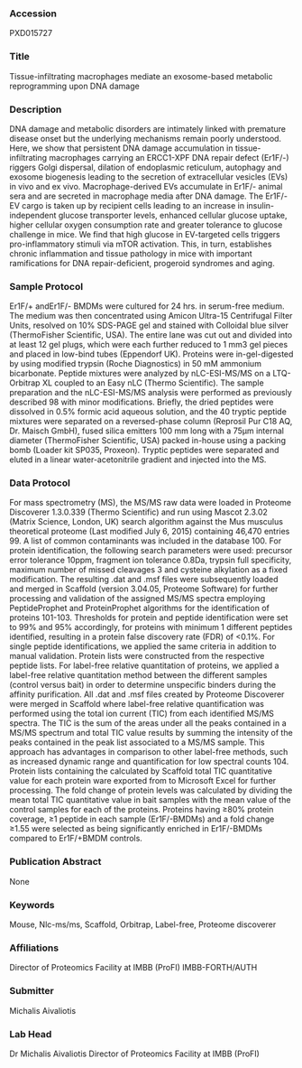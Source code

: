 ### Accession
PXD015727

### Title
Tissue-infiltrating macrophages mediate an exosome-based metabolic reprogramming upon DNA damage

### Description
DNA damage and metabolic disorders are intimately linked with premature disease onset but the underlying mechanisms remain poorly understood. Here, we show that persistent DNA damage accumulation in tissue-infiltrating macrophages carrying an ERCC1-XPF DNA repair defect (Er1F/-) riggers Golgi dispersal, dilation of endoplasmic reticulum, autophagy and exosome biogenesis leading to the secretion of extracellular vesicles (EVs) in vivo and ex vivo. Macrophage-derived EVs accumulate in Er1F/- animal sera and are secreted in macrophage media after DNA damage. The Er1F/- EV cargo is taken up by recipient cells leading to an increase in insulin-independent glucose transporter levels, enhanced cellular glucose uptake, higher cellular oxygen consumption rate and greater tolerance to glucose challenge in mice. We find that high glucose in EV-targeted cells triggers pro-inflammatory stimuli via mTOR activation. This, in turn, establishes chronic inflammation and tissue pathology in mice with important ramifications for DNA repair-deficient, progeroid syndromes and aging.

### Sample Protocol
Er1F/+ andEr1F/- BMDMs were cultured for 24 hrs. in serum-free medium. The medium was then concentrated using Amicon Ultra-15 Centrifugal Filter Units, resolved on 10% SDS-PAGE gel and stained with Colloidal blue silver (ThermoFisher Scientific, USA). The entire lane was cut out and divided into at least 12 gel plugs, which were each further reduced to 1 mm3 gel pieces and placed in low-bind tubes (Eppendorf UK). Proteins were in-gel-digested by using modified trypsin (Roche Diagnostics) in 50 mM ammonium bicarbonate. Peptide mixtures were analyzed by nLC-ESI-MS/MS on a LTQ-Orbitrap XL coupled to an Easy nLC (Thermo Scientific). The sample preparation and the nLC-ESI-MS/MS analysis were performed as previously described 98 with minor modifications. Briefly, the dried peptides were dissolved in 0.5% formic acid aqueous solution, and the  40 tryptic peptide mixtures were separated on a reversed-phase column (Reprosil Pur C18 AQ, Dr. Maisch GmbH), fused silica emitters 100 mm long with a 75μm internal diameter (ThermoFisher Scientific, USA) packed in-house using a packing bomb (Loader kit SP035, Proxeon). Tryptic peptides were separated and eluted in a linear water-acetonitrile gradient and injected into the MS.

### Data Protocol
For mass spectrometry (MS), the MS/MS raw data were loaded in Proteome Discoverer 1.3.0.339 (Thermo Scientific) and run using Mascot 2.3.02 (Matrix Science, London, UK) search algorithm against the Mus musculus theoretical proteome (Last modified July 6, 2015) containing 46,470 entries 99. A list of common contaminants was included in the database 100. For protein identification, the following search parameters were used: precursor error tolerance 10ppm, fragment ion tolerance 0.8Da, trypsin full specificity, maximum number of missed cleavages 3 and cysteine alkylation as a fixed modification. The resulting .dat and .msf files were subsequently loaded and merged in Scaffold (version 3.04.05, Proteome Software) for further processing and validation of the assigned MS/MS spectra employing PeptideProphet and ProteinProphet algorithms for the identification of proteins 101-103. Thresholds for protein and peptide identification were set to 99% and 95% accordingly, for proteins with minimum 1 different peptides identified, resulting in a protein false discovery rate (FDR) of <0.1%. For single peptide identifications, we applied the same criteria in addition to manual validation. Protein lists were constructed from the respective peptide lists.  For label-free relative quantitation of proteins, we applied a label-free relative quantitation method between the different samples (control versus bait) in order to determine unspecific binders during the affinity purification. All .dat and .msf files created by Proteome Discoverer were merged in Scaffold where label-free relative quantification was performed using the total ion current (TIC) from each identified MS/MS spectra. The TIC is the sum of the areas under all the peaks contained in a MS/MS spectrum and total TIC value results by summing the intensity of the peaks contained in the peak list associated to a MS/MS sample. This approach has advantages in comparison to other label-free methods, such as increased dynamic range and quantification for low spectral counts 104. Protein lists containing the calculated by Scaffold total TIC quantitative value for each protein ware exported from to Microsoft Excel for further processing. The fold change of protein levels was calculated by dividing the mean total TIC quantitative value in bait samples with the mean value of the control samples for each of the proteins. Proteins having ≥80% protein coverage, ≥1 peptide in each sample (Er1F/-BMDMs) and a fold change ≥1.55 were selected as being significantly enriched in Er1F/-BMDMs compared to Er1F/+BMDM controls.

### Publication Abstract
None

### Keywords
Mouse, Nlc-ms/ms, Scaffold, Orbitrap, Label-free, Proteome discoverer

### Affiliations
Director of Proteomics Facility at IMBB (ProFI)
IMBB-FORTH/AUTH

### Submitter
Michalis Aivaliotis

### Lab Head
Dr Michalis Aivaliotis
Director of Proteomics Facility at IMBB (ProFI)


